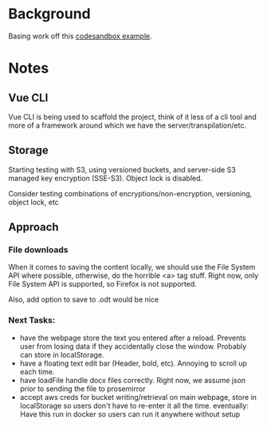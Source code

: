 # Background

Basing work off this [codesandbox example](https://codesandbox.io/s/tiptap-test-zdxmm).

# Notes

## Vue CLI
Vue CLI is being used to scaffold the project, think of it less of a cli tool and more of a framework around which we have the server/transpilation/etc.

## Storage
Starting testing with S3, using versioned buckets, and server-side S3 managed key encryption (SSE-S3). Object lock is disabled.

Consider testing combinations of encryptions/non-encryption, versioning, object lock, etc

## Approach

### File downloads
When it comes to saving the content locally, we should use the File System API where possible, otherwise, do the horrible \<a\> tag stuff. Right now, only File System API is supported, so Firefox is not supported.

Also, add option to save to .odt would be nice

### Next Tasks:
* have the webpage store the text you entered after a reload. Prevents user from losing data if they accidentally close the window. Probably can store in localStorage.
* have a floating text edit bar (Header, bold, etc). Annoying to scroll up each time.
* have loadFile handle docx files correctly. Right now, we assume json prior to sending the file to prosemirror
* accept aws creds for bucket writing/retrieval on main webpage, store in localStorage so users don't have to re-enter it all the time.
eventually: Have this run in docker so users can run it anywhere without setup
